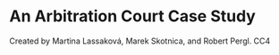 
# An Arbitration Court Case Study

Created by Martina Lassaková, Marek Skotnica, and Robert Pergl. 
CC4
